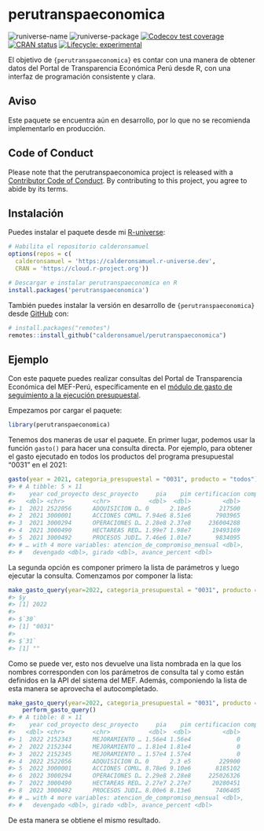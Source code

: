 
<!-- README.md is generated from README.Rmd. Please edit that file -->

# perutranspaeconomica

<!-- badges: start -->

![runiverse-name](https://calderonsamuel.r-universe.dev/badges/:name)
![runiverse-package](https://calderonsamuel.r-universe.dev/badges/perutranspaeconomica)
[![Codecov test
coverage](https://codecov.io/gh/calderonsamuel/perutranspaeconomica/branch/main/graph/badge.svg)](https://app.codecov.io/gh/calderonsamuel/perutranspaeconomica?branch=main)
[![CRAN
status](https://www.r-pkg.org/badges/version/perutranspaeconomica)](https://CRAN.R-project.org/package=perutranspaeconomica)
[![Lifecycle:
experimental](https://img.shields.io/badge/lifecycle-experimental-orange.svg)](https://lifecycle.r-lib.org/articles/stages.html#experimental)
<!-- badges: end -->

El objetivo de `{perutranspaeconomica}` es contar con una manera de
obtener datos del Portal de Transparencia Económica Perú desde R, con
una interfaz de programación consistente y clara.

## Aviso

Este paquete se encuentra aún en desarrollo, por lo que no se recomienda
implementarlo en producción.

## Code of Conduct

Please note that the perutranspaeconomica project is released with a
[Contributor Code of
Conduct](https://contributor-covenant.org/version/2/1/CODE_OF_CONDUCT.html).
By contributing to this project, you agree to abide by its terms.

## Instalación

Puedes instalar el paquete desde mi
[R-universe](https://calderonsamuel.r-universe.dev/):

``` r
# Habilita el repositorio calderonsamuel
options(repos = c(
  calderonsamuel = 'https://calderonsamuel.r-universe.dev',
  CRAN = 'https://cloud.r-project.org'))

# Descargar e instalar perutranspaeconomica en R
install.packages('perutranspaeconomica')
```

También puedes instalar la versión en desarrollo de
`{perutranspaeconomica}` desde [GitHub](https://github.com/) con:

``` r
# install.packages("remotes")
remotes::install_github("calderonsamuel/perutranspaeconomica")
```

## Ejemplo

Con este paquete puedes realizar consultas del Portal de Transparencia
Económica del MEF-Perú, específicamente en el [módulo de gasto de
seguimiento a la ejecución
presupuestal](https://www.mef.gob.pe/es/?option=com_content&language=es-ES&Itemid=100944&lang=es-ES&view=article&id=504).

Empezamos por cargar el paquete:

``` r
library(perutranspaeconomica)
```

Tenemos dos maneras de usar el paquete. En primer lugar, podemos usar la
función `gasto()` para hacer una consulta directa. Por ejemplo, para
obtener el gasto ejecutado en todos los productos del programa
presupuestal “0031” en el 2021:

``` r
gasto(year = 2021, categoria_presupuestal = "0031", producto = "todos")
#> # A tibble: 5 × 11
#>    year cod_proyecto desc_proyecto     pia    pim certificacion compromiso_anual
#>   <dbl> <chr>        <chr>           <dbl>  <dbl>         <dbl>            <dbl>
#> 1  2021 2522056      ADQUISICION D… 0      2.18e5        217500           217500
#> 2  2021 3000001      ACCIONES COMU… 7.94e6 8.51e6       7903965          7846217
#> 3  2021 3000294      OPERACIONES D… 2.28e8 2.37e8     236004288        232303203
#> 4  2021 3000490      HECTAREAS RED… 1.99e7 1.98e7      19493169         19298659
#> 5  2021 3000492      PROCESOS JUDI… 7.46e6 1.01e7       9834095          9808935
#> # … with 4 more variables: atencion_de_compromiso_mensual <dbl>,
#> #   devengado <dbl>, girado <dbl>, avance_percent <dbl>
```

La segunda opción es componer primero la lista de parámetros y luego
ejecutar la consulta. Comenzamos por componer la lista:

``` r
make_gasto_query(year=2022, categoria_presupuestal = "0031", producto = "todos")
#> $y
#> [1] 2022
#> 
#> $`30`
#> [1] "0031"
#> 
#> $`31`
#> [1] ""
```

Como se puede ver, esto nos devuelve una lista nombrada en la que los
nombres corresponden con los parámetros de consulta tal y como están
definidos en la API del sistema del MEF. Además, componiendo la lista de
esta manera se aprovecha el autocompletado.

``` r
make_gasto_query(year=2022, categoria_presupuestal = "0031", producto = "todos") |> 
    perform_gasto_query()
#> # A tibble: 8 × 11
#>    year cod_proyecto desc_proyecto     pia    pim certificacion compromiso_anual
#>   <dbl> <chr>        <chr>           <dbl>  <dbl>         <dbl>            <dbl>
#> 1  2022 2152343      MEJORAMIENTO … 1.56e4 1.56e4             0                0
#> 2  2022 2152344      MEJORAMIENTO … 1.81e4 1.81e4             0                0
#> 3  2022 2152345      MEJORAMIENTO … 1.57e4 1.57e4             0                0
#> 4  2022 2522056      ADQUISICION D… 0      2.3 e5        229900                0
#> 5  2022 3000001      ACCIONES COMU… 8.78e6 9.10e6       8185102          6420329
#> 6  2022 3000294      OPERACIONES D… 2.29e8 2.28e8     225026326        220646110
#> 7  2022 3000490      HECTAREAS RED… 2.27e7 2.27e7      20280451         18243005
#> 8  2022 3000492      PROCESOS JUDI… 8.00e6 8.13e6       7406405          7382575
#> # … with 4 more variables: atencion_de_compromiso_mensual <dbl>,
#> #   devengado <dbl>, girado <dbl>, avance_percent <dbl>
```

De esta manera se obtiene el mismo resultado.
